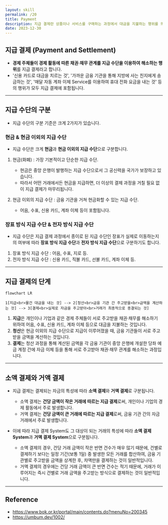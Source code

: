 ```yaml
---
layout: skill
permalink: /20
title: Payment
description: 지급 결제란 상품이나 서비스를 구매하는 과정에서 대금을 지불하는 행위를 의미합니다.
date: 2023-12-30
---
```



## 지급 결제 (Payment and Settlement)

- **경제 주체들이 경제 활동에 따른 채권·채무 관계를 지급 수단을 이용하여 해소하는 행위**를 지급 결제라고 합니다.
- '신용 카드로 대금을 치르는 것', '가까운 금융 기관을 통해 지방에 사는 친지에게 송금하는 것', '매달 자동 계좌 이체 Service를 이용하여 휴대 전화 요금을 내는 것' 등의 행위가 모두 지급 결제에 포함됩니다.


---


## 지급 수단의 구분

- 지급 수단의 구분 기준은 크게 2가지가 있습니다.

### 현금 & 현금 이외의 지급 수단

- 지급 수단은 크게 **현금**과 **현금 이외의 지급 수단**으로 구분합니다.

1. 현금(화폐) : 가장 기본적이고 단순한 지급 수단.
    - 현금은 중앙 은행이 발행하는 지급 수단으로서 그 공신력을 국가가 보장하고 있습니다.
    - 따라서 어떤 거래에서든 현금을 지급하면, 더 이상의 결제 과정을 거칠 필요 없이 지급 결제가 마무리됩니다.

2. 현금 이외의 지급 수단 : 금융 기관을 거쳐 현금화할 수 있는 지급 수단.
    - 어음, 수표, 신용 카드, 계좌 이체 등이 포함됩니다.

### 장표 방식 지급 수단 & 전자 방식 지급 수단

- 지급 수단은 지급 결제 과정에서 종이로 된 지급 수단인 장표가 실제로 이동하는지의 여부에 따라 **장표 방식 지급 수단**과 **전자 방식 지급 수단**으로 구분하기도 합니다.

1. 장표 방식 지급 수단 : 어음, 수표, 지로 등.
2. 전자 방식 지급 수단 : 신용 카드, 직불 카드, 선불 카드, 계좌 이체 등.


---


## 지급 결제의 단계

```mermaid
flowchart LR

1[지급<br>물건 대금을 내는 것] --> 2[청산<br>금융 기관 간 주고받을<br>금액을 계산하는 것] --> 3[결제<br>실제로 자금을 주고받아<br>거래가 최종적으로 종결되는 것]
```

1. **지급**은 개인이나 기업과 같은 경제 주체들이 서로 주고받을 채권·채무를 해소하기 위하여 어음, 수표, 신용 카드, 계좌 이체 등으로 대금을 지불하는 것입니다.
2. **청산**은 현금 이외의 지급 수단으로 지급이 이루어졌을 때, 금융 기관들이 서로 주고받을 금액을 계산하는 것입니다.
3. **결제**는 청산 과정을 통해 계산된 금액을 각 금융 기관이 중앙 은행에 개설한 당좌 예금 계정 간에 자금 이체 등을 통해 서로 주고받아 채권·채무 관계를 해소하는 과정입니다.


---


## 소액 결제와 거액 결제

- 지급 결제는 결제되는 자금의 특성에 따라 **소액 결제**와 **거액 결제**로 구분됩니다.
    - 소액 결제는 **건당 금액이 작은 거래에 따르는 지급 결제**로써, 개인이나 기업의 경제 활동에서 주로 발생합니다.
    - 거액 결제는 **건당 금액이 큰 거래에 따르는 지급 결제**로써, 금융 기관 간의 자금 거래에서 주로 발생합니다.

- 이에 따라 지급 결제 System도 그 대상이 되는 거래의 특성에 따라 **소액 결제 System**과 **거액 결제 System**으로 구분됩니다.
    - 소액 결제의 경우, 건당 거래 금액이 작은 반면 건수가 매우 많기 때문에, 건별로 결제하기 보다는 일정 기간(보통 1일) 중 발생한 모든 거래를 합산하여, 금융 기관별로 주고받을 금액을 상계한 후, 차액만을 결제하는 것이 일반적입니다.
    - 거액 결제의 경우에는 건당 거래 금액이 큰 반면 건수는 적기 때문에, 거래가 이루어지는 즉시 건별로 거래 금액을 주고받는 방식으로 결제하는 것이 일반적입니다.


---


## Reference

- <https://www.bok.or.kr/portal/main/contents.do?menuNo=200345>
- <https://umbum.dev/1002/>
